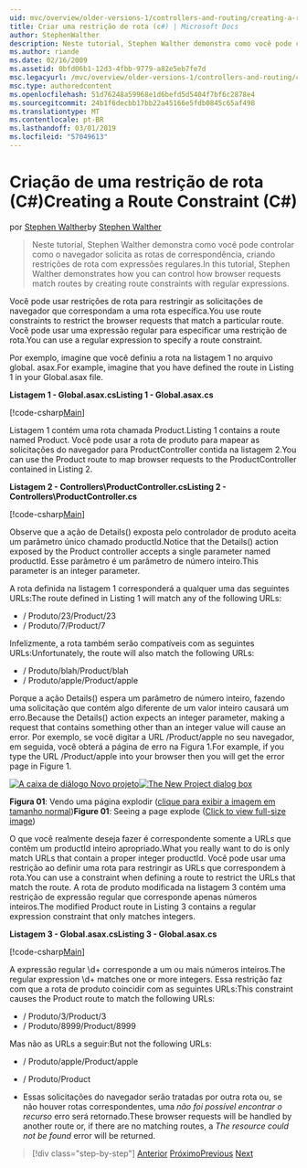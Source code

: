 ```yaml
---
uid: mvc/overview/older-versions-1/controllers-and-routing/creating-a-route-constraint-cs
title: Criar uma restrição de rota (c#) | Microsoft Docs
author: StephenWalther
description: Neste tutorial, Stephen Walther demonstra como você pode controlar como o navegador solicita as rotas de correspondência, criando restrições de rota com expressões regulares.
ms.author: riande
ms.date: 02/16/2009
ms.assetid: 0bfd06b1-12d3-4fbb-9779-a82e5eb7fe7d
msc.legacyurl: /mvc/overview/older-versions-1/controllers-and-routing/creating-a-route-constraint-cs
msc.type: authoredcontent
ms.openlocfilehash: 51d76248a59968e1d6befd5d5404f7bf6c2878e4
ms.sourcegitcommit: 24b1f6decbb17bb22a45166e5fdb0845c65af498
ms.translationtype: MT
ms.contentlocale: pt-BR
ms.lasthandoff: 03/01/2019
ms.locfileid: "57049613"
---
```

<a name="creating-a-route-constraint-c"></a><span data-ttu-id="bf690-103">Criação de uma restrição de rota (C#)</span><span class="sxs-lookup"><span data-stu-id="bf690-103">Creating a Route Constraint (C#)</span></span>
====================
<span data-ttu-id="bf690-104">por [Stephen Walther](https://github.com/StephenWalther)</span><span class="sxs-lookup"><span data-stu-id="bf690-104">by [Stephen Walther](https://github.com/StephenWalther)</span></span>

> <span data-ttu-id="bf690-105">Neste tutorial, Stephen Walther demonstra como você pode controlar como o navegador solicita as rotas de correspondência, criando restrições de rota com expressões regulares.</span><span class="sxs-lookup"><span data-stu-id="bf690-105">In this tutorial, Stephen Walther demonstrates how you can control how browser requests match routes by creating route constraints with regular expressions.</span></span>


<span data-ttu-id="bf690-106">Você pode usar restrições de rota para restringir as solicitações de navegador que correspondam a uma rota específica.</span><span class="sxs-lookup"><span data-stu-id="bf690-106">You use route constraints to restrict the browser requests that match a particular route.</span></span> <span data-ttu-id="bf690-107">Você pode usar uma expressão regular para especificar uma restrição de rota.</span><span class="sxs-lookup"><span data-stu-id="bf690-107">You can use a regular expression to specify a route constraint.</span></span>

<span data-ttu-id="bf690-108">Por exemplo, imagine que você definiu a rota na listagem 1 no arquivo global. asax.</span><span class="sxs-lookup"><span data-stu-id="bf690-108">For example, imagine that you have defined the route in Listing 1 in your Global.asax file.</span></span>

<span data-ttu-id="bf690-109">**Listagem 1 - Global.asax.cs**</span><span class="sxs-lookup"><span data-stu-id="bf690-109">**Listing 1 - Global.asax.cs**</span></span>

[!code-csharp[Main](creating-a-route-constraint-cs/samples/sample1.cs)]

<span data-ttu-id="bf690-110">Listagem 1 contém uma rota chamada Product.</span><span class="sxs-lookup"><span data-stu-id="bf690-110">Listing 1 contains a route named Product.</span></span> <span data-ttu-id="bf690-111">Você pode usar a rota de produto para mapear as solicitações do navegador para ProductController contida na listagem 2.</span><span class="sxs-lookup"><span data-stu-id="bf690-111">You can use the Product route to map browser requests to the ProductController contained in Listing 2.</span></span>

<span data-ttu-id="bf690-112">**Listagem 2 - Controllers\ProductController.cs**</span><span class="sxs-lookup"><span data-stu-id="bf690-112">**Listing 2 - Controllers\ProductController.cs**</span></span>

[!code-csharp[Main](creating-a-route-constraint-cs/samples/sample2.cs)]

<span data-ttu-id="bf690-113">Observe que a ação de Details() exposta pelo controlador de produto aceita um parâmetro único chamado productId.</span><span class="sxs-lookup"><span data-stu-id="bf690-113">Notice that the Details() action exposed by the Product controller accepts a single parameter named productId.</span></span> <span data-ttu-id="bf690-114">Esse parâmetro é um parâmetro de número inteiro.</span><span class="sxs-lookup"><span data-stu-id="bf690-114">This parameter is an integer parameter.</span></span>

<span data-ttu-id="bf690-115">A rota definida na listagem 1 corresponderá a qualquer uma das seguintes URLs:</span><span class="sxs-lookup"><span data-stu-id="bf690-115">The route defined in Listing 1 will match any of the following URLs:</span></span>

- <span data-ttu-id="bf690-116">/ Produto/23</span><span class="sxs-lookup"><span data-stu-id="bf690-116">/Product/23</span></span>
- <span data-ttu-id="bf690-117">/ Produto/7</span><span class="sxs-lookup"><span data-stu-id="bf690-117">/Product/7</span></span>

<span data-ttu-id="bf690-118">Infelizmente, a rota também serão compatíveis com as seguintes URLs:</span><span class="sxs-lookup"><span data-stu-id="bf690-118">Unfortunately, the route will also match the following URLs:</span></span>

- <span data-ttu-id="bf690-119">/ Produto/blah</span><span class="sxs-lookup"><span data-stu-id="bf690-119">/Product/blah</span></span>
- <span data-ttu-id="bf690-120">/ Produto/apple</span><span class="sxs-lookup"><span data-stu-id="bf690-120">/Product/apple</span></span>

<span data-ttu-id="bf690-121">Porque a ação Details() espera um parâmetro de número inteiro, fazendo uma solicitação que contém algo diferente de um valor inteiro causará um erro.</span><span class="sxs-lookup"><span data-stu-id="bf690-121">Because the Details() action expects an integer parameter, making a request that contains something other than an integer value will cause an error.</span></span> <span data-ttu-id="bf690-122">Por exemplo, se você digitar a URL /Product/apple no seu navegador, em seguida, você obterá a página de erro na Figura 1.</span><span class="sxs-lookup"><span data-stu-id="bf690-122">For example, if you type the URL /Product/apple into your browser then you will get the error page in Figure 1.</span></span>


<span data-ttu-id="bf690-123">[![A caixa de diálogo Novo projeto](creating-a-route-constraint-cs/_static/image1.jpg)](creating-a-route-constraint-cs/_static/image1.png)</span><span class="sxs-lookup"><span data-stu-id="bf690-123">[![The New Project dialog box](creating-a-route-constraint-cs/_static/image1.jpg)](creating-a-route-constraint-cs/_static/image1.png)</span></span>

<span data-ttu-id="bf690-124">**Figura 01**: Vendo uma página explodir ([clique para exibir a imagem em tamanho normal](creating-a-route-constraint-cs/_static/image2.png))</span><span class="sxs-lookup"><span data-stu-id="bf690-124">**Figure 01**: Seeing a page explode ([Click to view full-size image](creating-a-route-constraint-cs/_static/image2.png))</span></span>


<span data-ttu-id="bf690-125">O que você realmente deseja fazer é correspondente somente a URLs que contêm um productId inteiro apropriado.</span><span class="sxs-lookup"><span data-stu-id="bf690-125">What you really want to do is only match URLs that contain a proper integer productId.</span></span> <span data-ttu-id="bf690-126">Você pode usar uma restrição ao definir uma rota para restringir as URLs que correspondem à rota.</span><span class="sxs-lookup"><span data-stu-id="bf690-126">You can use a constraint when defining a route to restrict the URLs that match the route.</span></span> <span data-ttu-id="bf690-127">A rota de produto modificada na listagem 3 contém uma restrição de expressão regular que corresponde apenas números inteiros.</span><span class="sxs-lookup"><span data-stu-id="bf690-127">The modified Product route in Listing 3 contains a regular expression constraint that only matches integers.</span></span>

<span data-ttu-id="bf690-128">**Listagem 3 - Global.asax.cs**</span><span class="sxs-lookup"><span data-stu-id="bf690-128">**Listing 3 - Global.asax.cs**</span></span>

[!code-csharp[Main](creating-a-route-constraint-cs/samples/sample3.cs)]

<span data-ttu-id="bf690-129">A expressão regular \d+ corresponde a um ou mais números inteiros.</span><span class="sxs-lookup"><span data-stu-id="bf690-129">The regular expression \d+ matches one or more integers.</span></span> <span data-ttu-id="bf690-130">Essa restrição faz com que a rota de produto coincidir com as seguintes URLs:</span><span class="sxs-lookup"><span data-stu-id="bf690-130">This constraint causes the Product route to match the following URLs:</span></span>

- <span data-ttu-id="bf690-131">/ Produto/3</span><span class="sxs-lookup"><span data-stu-id="bf690-131">/Product/3</span></span>
- <span data-ttu-id="bf690-132">/ Produto/8999</span><span class="sxs-lookup"><span data-stu-id="bf690-132">/Product/8999</span></span>

<span data-ttu-id="bf690-133">Mas não as URLs a seguir:</span><span class="sxs-lookup"><span data-stu-id="bf690-133">But not the following URLs:</span></span>

- <span data-ttu-id="bf690-134">/ Produto/apple</span><span class="sxs-lookup"><span data-stu-id="bf690-134">/Product/apple</span></span>
- <span data-ttu-id="bf690-135">/ Produto</span><span class="sxs-lookup"><span data-stu-id="bf690-135">/Product</span></span>

- <span data-ttu-id="bf690-136">Essas solicitações do navegador serão tratadas por outra rota ou, se não houver rotas correspondentes, uma *não foi possível encontrar o recurso* erro será retornado.</span><span class="sxs-lookup"><span data-stu-id="bf690-136">These browser requests will be handled by another route or, if there are no matching routes, a *The resource could not be found* error will be returned.</span></span>

> [!div class="step-by-step"]
> <span data-ttu-id="bf690-137">[Anterior](creating-custom-routes-cs.md)
> [Próximo](creating-a-custom-route-constraint-cs.md)</span><span class="sxs-lookup"><span data-stu-id="bf690-137">[Previous](creating-custom-routes-cs.md)
[Next](creating-a-custom-route-constraint-cs.md)</span></span>
